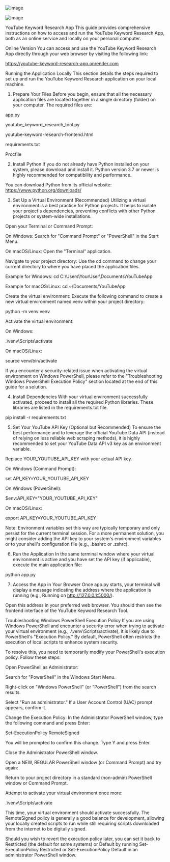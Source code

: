 ![image](https://github.com/user-attachments/assets/40cb2c82-0fab-4f21-a452-ed7b304c8a4e)

![image](https://github.com/user-attachments/assets/696ebf36-03e1-407c-90eb-251011ffb334)


YouTube Keyword Research App
This guide provides comprehensive instructions on how to access and run the YouTube Keyword Research App, both as an online service and locally on your personal computer.

Online Version
You can access and use the YouTube Keyword Research App directly through your web browser by visiting the following link:

https://youtube-keyword-research-app.onrender.com

Running the Application Locally
This section details the steps required to set up and run the YouTube Keyword Research application on your local machine.

1. Prepare Your Files
Before you begin, ensure that all the necessary application files are located together in a single directory (folder) on your computer. The required files are:

app.py

youtube_keyword_research_tool.py

youtube-keyword-research-frontend.html

requirements.txt

Procfile

2. Install Python
If you do not already have Python installed on your system, please download and install it. Python version 3.7 or newer is highly recommended for compatibility and performance.

You can download Python from its official website:
https://www.python.org/downloads/

3. Set Up a Virtual Environment (Recommended)
Utilizing a virtual environment is a best practice for Python projects. It helps to isolate your project's dependencies, preventing conflicts with other Python projects or system-wide installations.

Open your Terminal or Command Prompt:

On Windows: Search for "Command Prompt" or "PowerShell" in the Start Menu.

On macOS/Linux: Open the "Terminal" application.

Navigate to your project directory:
Use the cd command to change your current directory to where you have placed the application files.

Example for Windows: cd C:\Users\YourUser\Documents\YouTubeApp

Example for macOS/Linux: cd ~/Documents/YouTubeApp

Create the virtual environment:
Execute the following command to create a new virtual environment named venv within your project directory:

python -m venv venv

Activate the virtual environment:

On Windows:

.\venv\Scripts\activate

On macOS/Linux:

source venv/bin/activate

If you encounter a security-related issue when activating the virtual environment on Windows PowerShell, please refer to the "Troubleshooting Windows PowerShell Execution Policy" section located at the end of this guide for a solution.

4. Install Dependencies
With your virtual environment successfully activated, proceed to install all the required Python libraries. These libraries are listed in the requirements.txt file.

pip install -r requirements.txt

5. Set Your YouTube API Key (Optional but Recommended)
To ensure the best performance and to leverage the official YouTube Data API (instead of relying on less reliable web scraping methods), it is highly recommended to set your YouTube Data API v3 key as an environment variable.

Replace YOUR_YOUTUBE_API_KEY with your actual API key.

On Windows (Command Prompt):

set API_KEY=YOUR_YOUTUBE_API_KEY

On Windows (PowerShell):

$env:API_KEY="YOUR_YOUTUBE_API_KEY"

On macOS/Linux:

export API_KEY=YOUR_YOUTUBE_API_KEY

Note: Environment variables set this way are typically temporary and only persist for the current terminal session. For a more permanent solution, you might consider adding the API key to your system's environment variables or to your shell's configuration file (e.g., .bashrc or .zshrc).

6. Run the Application
In the same terminal window where your virtual environment is active and you have set the API key (if applicable), execute the main application file:

python app.py

7. Access the App in Your Browser
Once app.py starts, your terminal will display a message indicating the address where the application is running (e.g., Running on http://127.0.0.1:5000/).

Open this address in your preferred web browser. You should then see the frontend interface of the YouTube Keyword Research Tool.

Troubleshooting Windows PowerShell Execution Policy
If you are using Windows PowerShell and encounter a security error when trying to activate your virtual environment (e.g., .\venv\Scripts\activate), it is likely due to PowerShell's "Execution Policy." By default, PowerShell often restricts the execution of local scripts to enhance system security.

To resolve this, you need to temporarily modify your PowerShell's execution policy. Follow these steps:

Open PowerShell as Administrator:

Search for "PowerShell" in the Windows Start Menu.

Right-click on "Windows PowerShell" (or "PowerShell") from the search results.

Select "Run as administrator." If a User Account Control (UAC) prompt appears, confirm it.

Change the Execution Policy:
In the Administrator PowerShell window, type the following command and press Enter:

Set-ExecutionPolicy RemoteSigned

You will be prompted to confirm this change. Type Y and press Enter.

Close the Administrator PowerShell window.

Open a NEW, REGULAR PowerShell window (or Command Prompt) and try again:

Return to your project directory in a standard (non-admin) PowerShell window or Command Prompt.

Attempt to activate your virtual environment once more:

.\venv\Scripts\activate

This time, your virtual environment should activate successfully. The RemoteSigned policy is generally a good balance for development, allowing your locally created scripts to run while still requiring scripts downloaded from the internet to be digitally signed.

Should you wish to revert the execution policy later, you can set it back to Restricted (the default for some systems) or Default by running Set-ExecutionPolicy Restricted or Set-ExecutionPolicy Default in an administrator PowerShell window.
